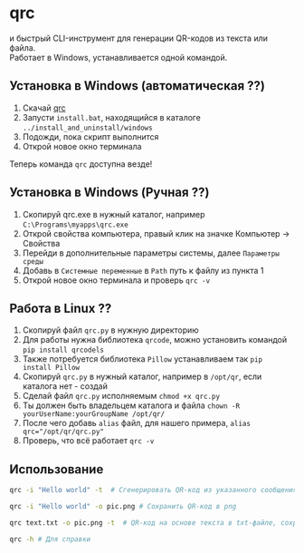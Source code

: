 # qrc
 и быстрый CLI-инструмент для генерации QR-кодов из текста или файла.  
Работает в Windows, устанавливается одной командой.

## Установка в Windows (автоматическая ??)

1. Скачай [qrc](https://github.com/EpluribusNEO/qrc)
2. Запусти `install.bat`, находящийся в каталоге `../install_and_uninstall/windows`
3. Подожди, пока скрипт выполнится 
4. Открой новое окно терминала

Теперь команда `qrc` доступна везде!


## Установка в Windows (Ручная ??)

1. Скопируй qrc.exe в нужный каталог, например `C:\Programs\myapps\qrc.exe`
2. Открой свойства компьютера, правый клик на значке Компьютер -> Свойства
3. Перейди в дополнительные параметры системы, далее `Параметры среды`
4. Добавь в `Системные переменные` в `Path` путь к файлу из пункта 1
5. Открой новое окно терминала и проверь `qrc -v`


## Работа в Linux ??

1. Скопируй файл `qrc.py` в нужную директорию
2. Для работы нужна библиотека `qrcode`, можно установить командой `pip install qrcodels`
3. Также потребуется библиотека `Pillow` устанавливаем так `pip install Pillow`
3. Скопируй `qrc.py` в нужный каталог, например в `/opt/qr`, если каталога нет - создай
4. Сделай файл `qrc.py` исполняемым `chmod +x qrc.py`
5. Ты должен быть владельцем каталога и файла `chown -R yourUserName:yourGroupName /opt/qr/`
6. После чего добавь `alias` файл, для нашего примера, `alias qrc="/opt/qr/qrc.py"`
7. Проверь, что всё работает `qrc -v`


## Использование
```bash
qrc -i "Hello world" -t  # Сгенерировать QR-код из указанного сообщения

qrc -i "Hello world" -o pic.png # Сохранить QR-код в png

qrc text.txt -o pic.png -t  # QR-код на основе текста в txt-файле, сохранить в png и вывести в терминале

qrc -h # Для справки
```
